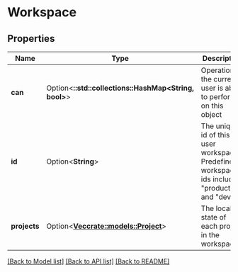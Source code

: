 # Workspace

## Properties

Name | Type | Description | Notes
------------ | ------------- | ------------- | -------------
**can** | Option<**::std::collections::HashMap<String, bool>**> | Operations the current user is able to perform on this object | [optional][readonly]
**id** | Option<**String**> | The unique id of this user workspace. Predefined workspace ids include \"production\" and \"dev\" | [optional][readonly]
**projects** | Option<[**Vec<crate::models::Project>**](Project.md)> | The local state of each project in the workspace | [optional][readonly]

[[Back to Model list]](../README.md#documentation-for-models) [[Back to API list]](../README.md#documentation-for-api-endpoints) [[Back to README]](../README.md)


